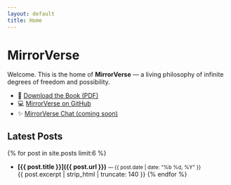 ```yaml
---
layout: default
title: Home
---
```


# MirrorVerse
Welcome. This is the home of **MirrorVerse** — a living philosophy of infinite degrees of freedom and possibility.

- 📖 [Download the Book (PDF)](/files/Mirrorverse_Book.pdf)
- 💻 [MirrorVerse on GitHub](https://github.com/solusvigilias/mirrorverse)
- ✨ [MirrorVerse Chat (coming soon)](/chat)

## Latest Posts
{% for post in site.posts limit:6 %}
- **[{{ post.title }}]({{ post.url }})** <small>— {{ post.date | date: "%b %d, %Y" }}</small>  
  {{ post.excerpt | strip_html | truncate: 140 }}
{% endfor %}
